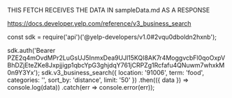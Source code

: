 THIS FETCH RECEIVES THE DATA IN sampleData.md AS A RESPONSE

https://docs.developer.yelp.com/reference/v3_business_search

const sdk = require('api')('@yelp-developers/v1.0#2vqu0dboldn2hxnb');

sdk.auth('Bearer PZE2q4mOvdMPr2LuGsUJ5InmxDea9UJl15KQI8AK7r4MoggvcbFl0qoOxpVBhDZjEteZKe8Jxpjjigp1qbcYpG3ghjdqY761jCRPZg1Rcfafu4QNuwm7whxkM0n9Y3Yx');
sdk.v3_business_search({
  location: '91006',
  term: 'food',
  categories: '',
  sort_by: 'distance',
  limit: '50'
})
  .then(({ data }) => console.log(data))
  .catch(err => console.error(err));